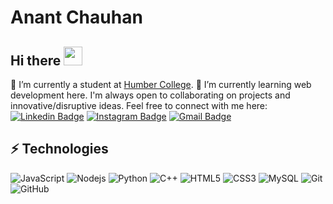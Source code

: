 # Anant Chauhan 
## Hi there <img src="https://raw.githubusercontent.com/aemmadi/aemmadi/master/wave.gif" width="30">
🔭 I’m currently a student at [Humber College](https://humber.ca/). 🌱 I’m currently learning web development here. I'm always open to collaborating on projects and innovative/disruptive ideas. Feel free to connect with me here:
[![Linkedin Badge](https://img.shields.io/badge/-AnantChauhan-blue?style=flat-square&logo=Linkedin&logoColor=white&link=https://www.linkedin.com/in/anirudhemmadi/)](https://www.linkedin.com/in/anirudhemmadi/)
[![Instagram Badge](https://img.shields.io/badge/-anant__chauhan-purple?style=flat-square&logo=instagram&logoColor=white&link=https://www.instagram.com/_anant__chauhan_/)](https://www.instagram.com/_anant__chauhan_/)
[![Gmail Badge](https://img.shields.io/badge/-anantchauhan003@gmail.com-c14438?style=flat-square&logo=Gmail&logoColor=white&link=mailto:anantchauhan003@gmail.com)](mailto:anantchauhan003@gmail.com)
 
## ⚡ Technologies
![JavaScript](https://img.shields.io/badge/-JavaScript-black?style=flat-square&logo=javascript)
![Nodejs](https://img.shields.io/badge/-Nodejs-black?style=flat-square&logo=Node.js)
![Python](https://img.shields.io/badge/-Python-black?style=flat-square&logo=Python)
![C++](https://img.shields.io/badge/-C++-00599C?style=flat-square&logo=c)
![HTML5](https://img.shields.io/badge/-HTML5-E34F26?style=flat-square&logo=html5&logoColor=white)
![CSS3](https://img.shields.io/badge/-CSS3-1572B6?style=flat-square&logo=css3)
![MySQL](https://img.shields.io/badge/-MySQL-black?style=flat-square&logo=mysql)
![Git](https://img.shields.io/badge/-Git-black?style=flat-square&logo=git)
![GitHub](https://img.shields.io/badge/-GitHub-181717?style=flat-square&logo=github)
